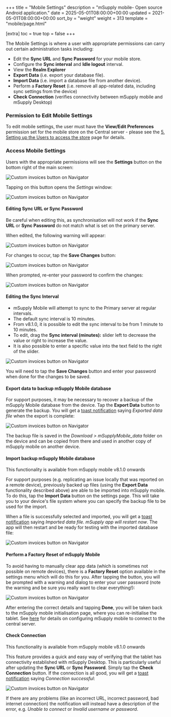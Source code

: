 +++
title = "Mobile Settings"
description = "mSupply mobile- Open source Android application."
date = 2025-05-01T08:00:00+00:00
updated = 2021-05-01T08:00:00+00:00
sort_by = "weight"
weight = 313
template = "mobile/page.html"

[extra]
toc = true
top = false
+++

The Mobile Settings is where a user with appropriate permissions can carry out certain administration tasks including:

  * Edit the **Sync URL** and **Sync Password** for your mobile store.
  * Configure the **Sync interval** and **Idle logout** interval.
  * View the **Realm Explorer**
  * **Export Data** (i.e. export your database file).
  * **Import Data** (i.e. import a database file from another device).
  * Perform a **Factory Reset** (i.e. remove all app-related data, including sync settings from the device)
  * **Check Connection** (verifies connectivity between mSupply mobile and mSupply Desktop)

### Permission to Edit Mobile Settings

To edit mobile settings, the user must have the **View/Edit Preferences** permission set for the mobile store on the Central server - please see the  [5. Setting up the Users to access the store](https://wiki.msupply.foundation/en:mobile:setup:server_side:users#setting_up_admin_access_to_the_device_settings) page for details.

### Access Mobile Settings

Users with the appropriate permissions will see the **Settings** button on the bottom right of the main screen:

![Custom invoices button on Navigator](/mobile/introduction/images/Mobile_Settings1.png)

Tapping on this button opens the *Settings* window:

![Custom invoices button on Navigator](/mobile/introduction/images/Mobile_Settings2.png)

#### Editing Sync URL or Sync Password

<div class="warning">

Be careful when editing this, as synchronisation will not work if the **Sync URL** or **Sync Password** do not match what is set on the primary server.

</div>

When edited, the following warning will appear:

![Custom invoices button on Navigator](/mobile/introduction/images/Mobile_Settings_Warning.png)

For changes to occur, tap the **Save Changes** button:

![Custom invoices button on Navigator](/mobile/introduction/images/Mobile_Settings_Save_Changes.png)

When prompted, re-enter your password to confirm the changes:

![Custom invoices button on Navigator](/mobile/introduction/images/Mobile_Settings_Password.png)

#### Editing the Sync Interval

  * mSupply Mobile will attempt to sync to the Primary server at regular intervals.
  * The default sync interval is 10 minutes.
  * From v8.1.0, it is possible to edit the sync interval to be from 1 minute to 10 minutes.
  * To edit, drag the **Sync interval (minutes):** slider left to decrease the value or right to increase the value. 
  * It is also possible to enter a specific value into the text field to the right of the slider.

![Custom invoices button on Navigator](/mobile/introduction/images/Mobile_Settings_Sync.png)

You will need to tap the **Save Changes** button and enter your password when done for the changes to be saved.

#### Export data to backup mSupply Mobile database

For support purposes, it may be necessary to recover a backup of the mSupply Mobile database from the device.  Tap the **Export Data** button to generate the backup. You will get a [toast notification](https://developer.android.com/guide/topics/ui/notifiers/toasts.html) saying *Exported data file* when the export is complete:

![Custom invoices button on Navigator](/mobile/introduction/images/Mobile_Settings_Export.png)

The backup file is saved in the *Download > mSupplyMobile_data* folder on the device and can be copied from there and used in another copy of mSupply mobile on another device.

#### Import backup mSupply Mobile database

<div class="warning">

This functionality is available from mSupply mobile v8.1.0 onwards

</div> 

For support purposes (e.g. replicating an issue locally that was reported on a remote device), previously backed up files (using the **Export Data** functionality described above) are able to be imported into mSupply mobile. To do this, tap the **Import Data** button on the settings page. This will take you to your device's file system where you can specify the backup file to be used for the import.

When a file is successfully selected and imported, you will get a [toast notification](https://developer.android.com/guide/topics/ui/notifiers/toasts.html) saying *Imported data file. mSupply app will restart now*. The app will then restart and be ready for testing with the imported database file:

![Custom invoices button on Navigator](/mobile/introduction/images/Mobile_Settings_Import.png)

#### Perform a Factory Reset of mSupply Mobile

To avoid having to manually clear app data (which is sometimes not possible on remote devices), there is a **Factory Reset** option available in the settings menu which will do this for you. After tapping the button, you will be prompted with a warning and dialog to enter your user password (note the warning and be sure you really want to clear everything!):

![Custom invoices button on Navigator](/mobile/introduction/images/Mobile_Settings_Factory_Rest.png)


After entering the correct details and tapping **Done**, you will be taken back to the mSupply mobile initialisation page, where you can re-initialise the tablet. See [here](https://docs.msupply.foundation/en:mobile:user_guide:getting_started#connecting_to_the_central_server) for details on configuring mSupply mobile to connect to the central server.

#### Check Connection

<div class="warning">

This functionality is available from mSupply mobile v8.1.0 onwards

</div>

This feature provides a quick and easy way of verifying that the tablet has connectivity established with mSupply Desktop. This is particularly useful after updating the **Sync URL** or **Sync Password**. Simply tap the **Check Connection** button. If the connection is all good, you will get a [toast notification](https://developer.android.com/guide/topics/ui/notifiers/toasts.html) saying *Connection successful*:

![Custom invoices button on Navigator](/mobile/introduction/images/Mobile_Settings_Connection.png)

If there are any problems (like an incorrect URL, incorrect password, bad internet connection) the notification will instead have a description of the error, e.g. *Unable to connect* or *Invalid username or password*.
  

